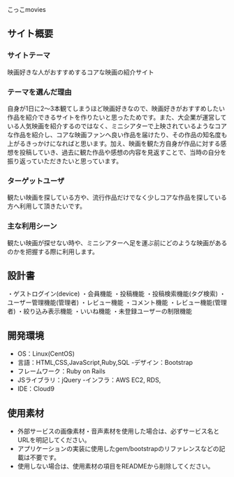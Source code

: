 こっこmovies

## サイト概要
### サイトテーマ
​映画好きな人がおすすめするコアな映画の紹介サイト

### テーマを選んだ理由
自身が1日に2～3本観てしまうほど​映画好きなので、映画好きがおすすめしたい作品を紹介できるサイトを作りたいと思ったためです。また、大企業が運営している人気映画を紹介するのではなく、ミニシアターで上映されているようなコアな作品を紹介し、コアな映画ファンへ良い作品を届けたり、その作品の知名度も上がるきっかけになればと思います。加え、映画を観た方自身が作品に対する感想を投稿していき、過去に観た作品や感想の内容を見返すことで、当時の自分を振り返っていただきたいと思っています。

### ターゲットユーザ
観たい映画を探している方や、流行作品だけでなく少しコアな作品を探している方へ利用して頂きたいです。

### 主な利用シーン
観たい映画が探せない時や、ミニシアターへ足を運ぶ前にどのような映画があるのかを把握する際に利用します。

## 設計書
・ゲストログイン(device)
・会員機能
・投稿機能
・投稿検索機能(タグ検索)
・ユーザー管理機能(管理者)
・レビュー機能
・コメント機能
・レビュー機能(管理者)
・絞り込み表示機能
・いいね機能
・未登録ユーザーの制限機能

## 開発環境
- OS：Linux(CentOS)
- 言語：HTML,CSS,JavaScript,Ruby,SQL
-デザイン：Bootstrap
- フレームワーク：Ruby on Rails
- JSライブラリ：jQuery
-インフラ：AWS EC2, RDS,
- IDE：Cloud9
​
## 使用素材
- 外部サービスの画像素材・音声素材を使用した場合は、必ずサービス名とURLを明記してください。
- アプリケーションの実装に使用したgem/bootstrapのリファレンスなどの記載は不要です。
- 使用しない場合は、使用素材の項目をREADMEから削除してください。